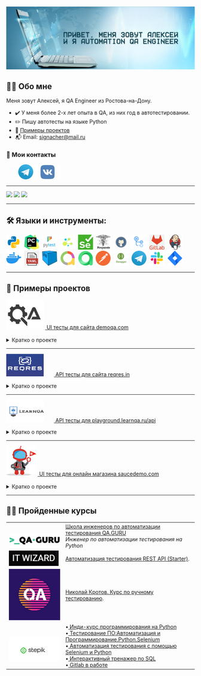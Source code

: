 ![GitHub Header Banner](https://github.com/signacher/signacher/blob/main/images/fon1.jpg)
 

## :man_technologist: Обо мне
Меня зовут Алексей, я QA Engineer из Ростова-на-Дону.
- :heavy_check_mark: У меня более 2-х лет опыта в QA, из них год в автотестировании.
- :pencil2: Пишу автотесты на языке Python
- :open_file_folder: [Примеры проектов](#open_file_folder-Примеры-проектов)
- :mailbox_with_mail: Email: signacher@mail.ru

### :email: Мои контакты
  <p>
  &#8287;&#8287;&#8287;&#8287;&#8287;&#8287;&#8287;
  <a href="https://t.me/Aleksey_Telnov"><img width="40px" alt="Telegram" title="Telegram" src="images/tg.png"></a>
  <a href="https://vk.com/id239714163"><img width="70px" alt="VK" title="Vk" src="images/vk.png"/></a>
  &#8287;
</p>

---
![](http://github-profile-summary-cards.vercel.app/api/cards/stats?username=signacher&theme=transparent)
![](http://github-profile-summary-cards.vercel.app/api/cards/repos-per-language?username=signacher&theme=transparent) 
![](https://github-profile-summary-cards.vercel.app/api/cards/profile-details?username=signacher&theme=transparent)

---

## 🛠️ Языки и инструменты:
<div>
  <img src="https://github.com/signacher/signacher/blob/main/images/python.png" title="Python" alt="Python" width="40" height="40"/>&nbsp;
  <img src="https://github.com/signacher/signacher/blob/main/images/pycharm.png" title="Pycharm" alt="Pycharm" width="40" height="40"/>&nbsp;
  <img src="https://github.com/signacher/signacher/blob/main/images/pytest.png" title="Pytest" alt="Pytest" width="40" height="40"/>&nbsp;
  <img src="https://github.com/signacher/signacher/blob/main/images/selene.png" title="Selene" alt="Selene" width="40" height="40"/>&nbsp;
  <img src="https://github.com/signacher/signacher/blob/main/images/selenium.png" title="Selenium" alt="Selenium" width="40" height="40"/>&nbsp;
  <img src="https://github.com/signacher/signacher/blob/main/images/requests.png" title="Requests" alt="Requests" width="40" height="40"/>&nbsp;
  <img src="https://github.com/signacher/signacher/blob/main/images/github.png" title="GitHub" alt="GitHub" width="40" height="40"/>&nbsp;
  <img src="https://github.com/signacher/signacher/blob/main/images/actions1.png" title="Github Actions" alt="Github Actions" width="40" height="40"/>&nbsp;
  <img src="https://github.com/signacher/signacher/blob/main/images/Gitlab.png" title="GitLab" alt="GitLab" width="40" height="40"/>&nbsp;
  <img src="https://github.com/signacher/signacher/blob/main/images/jenkins.png" title="Jenkins" alt="Jenkins" width="40" height="40"/>&nbsp;
 <img src="https://github.com/signacher/signacher/blob/main/images/docker.png" title="Docker" alt="Docker" width="40" height="40"/>&nbsp;
  <img src="https://github.com/signacher/signacher/blob/main/images/yaml.png" title="yaml" alt="yaml" width="40" height="40"/>&nbsp;
  <img src="https://github.com/signacher/signacher/blob/main/images/selenoid.png" title="Selenoid" alt="Selenoid" width="40" height="40"/>&nbsp;
  <img src="https://github.com/signacher/signacher/blob/main/images/allure.png" title="Allure" alt="Allure" width="40" height="40"/>&nbsp;
  <img src="https://github.com/signacher/signacher/blob/main/images/allure_testops.png" title="Allure TestOps" alt="Allure TestOps" width="40" height="40"/>&nbsp;
  <img src="https://github.com/signacher/signacher/blob/main/images/postman.png" title="Postman" alt="Postman" width="40" height="40"/>&nbsp;
  <img src="https://github.com/signacher/signacher/blob/main/images/swagger.png" title="Swagger" alt="Swagger" width="40" height="40"/>&nbsp;
  <img src="https://github.com/signacher/signacher/blob/main/images/tg.png" title="Telegram" alt="Telegram" width="40" height="40"/>&nbsp;
  <img src="https://github.com/signacher/signacher/blob/main/images/slack.png" title="Slack" alt="Slack" width="40" height="40"/>&nbsp;
  <img src="https://github.com/signacher/signacher/blob/main/images/jira.png" title="Jira" alt="Jira" width="40" height="40"/>&nbsp;
</div>

---

## :open_file_folder: Примеры проектов
<div><img src="https://github.com/signacher/signacher/blob/main/images/demoqa1.png" title="demoqa" alt="demoqa" width="100" height="80"/>&nbsp;<a target="_blank" href="https://github.com/signacher/demoqa_ui"> UI тесты для сайта demoqa.com</a></div>
&#8287;&#8287;&#8287;&#8287;&#8287;
<details><summary> Кратко о проекте</summary>
 <br></br>
 <div align="left">
  <img src="https://github.com/signacher/signacher/blob/main/images/python.png" title="Python" alt="Python" width="40" height="40"/>&nbsp;
  <img src="https://github.com/signacher/signacher/blob/main/images/pycharm.png" title="Pycharm" alt="Pycharm" width="40" height="40"/>&nbsp;
  <img src="https://github.com/signacher/signacher/blob/main/images/pytest.png" title="Pytest" alt="Pytest" width="40" height="40"/>&nbsp;
  <img src="https://github.com/signacher/signacher/blob/main/images/jenkins.png" title="Jenkins" alt="Jenkins" width="40" height="40"/>&nbsp;
  <img src="https://github.com/signacher/signacher/blob/main/images/github.png" title="GitHub" alt="GitHub" width="40" height="40"/>&nbsp;
  <img src="https://github.com/signacher/signacher/blob/main/images/docker.png" title="Docker" alt="Docker" width="40" height="40"/>&nbsp;
  <img src="https://github.com/signacher/signacher/blob/main/images/selenoid.png" title="Selenoid" alt="Selenoid" width="40" height="40"/>&nbsp;
  <img src="https://github.com/signacher/signacher/blob/main/images/allure.png" title="Allure" alt="Allure" width="40" height="40"/>&nbsp;
  <img src="https://github.com/signacher/signacher/blob/main/images/allure_testops.png" title="Allure TestOps" alt="Allure TestOps" width="40" height="40"/>&nbsp;
  <img src="https://github.com/signacher/signacher/blob/main/images/jira.png" title="Jira" alt="Jira" width="40" height="40"/>&nbsp;
  <img src="https://github.com/signacher/signacher/blob/main/images/tg.png" title="Telegram" alt="Telegram" width="40" height="40"/>&nbsp;
</div>

  <ul>
  <li>Демо проект по автоматизации тестирования UI  <a target="_blank" href="https://demoqa.com/"> demoqa.com<a></li>
  <li> Проект создан в рамках обучения на курсе <a target="_blank" href="https://qa.guru/python"> QA GURU Автоматизация тестирования на Python</a>
  <li> Тесты написаны на языке <code>Python</code> с помощью библиотеки <code>Selene</code></li>
  <li> Запуск тестов осуществляется в <code>Jenkins</code> с вариантами выбора браузера и его версии</li>
  <li> Браузеры запускаются в <code>Docker</code> контейнере с помощью <code>Selenoid</code></li>
  <li> По результатам тестов формируется  <a target="_blank" href="https://jenkins.autotests.cloud/job/demo_qa_ui/allure/"> Allure отчет</a> с вложениями (скриншоты, логи, видео прохождения теста) </li>
  <li> Отправляется уведомление о результатах прохождения тестов в <code>Telegram</code> </li>
  <li> Реализована интеграция с <code>AllureTestOps</code> и <code>Jira</code> </li>
  </ul>
</details> 
   
 ---
   
<img src="https://github.com/signacher/signacher/blob/main/images/reqres.png" title="reqres" alt="reqres" width="100" height="60"/>&nbsp;
&#8287;&#8287;&#8287;&#8287;&#8287;<a target="_blank" href="https://github.com/signach"> API тесты для сайта reqres.in </a>
<details><summary> Кратко о проекте</summary>
  <ul>
  <li>Демо проект по автоматизации тестирования API  <a target="_blank" href="https://reqres.in/"> https://reqres.in/<a></li>
  <li> Проект создан в рамках обучения на курсе QA Engineer(Python) и объединен в один репозиторий с UI тестами.
  <li> Тесты написаны на языке <code>Python</code> с помощью библиотеки <code>Requests</code></li>
  <li> Тесты </code></li>
  <li> <code>Allure отчет</code> </li>
  </ul>
</details> 
   
---

<img src="https://github.com/signacher/signacher/blob/main/images/learnqa.png" title="reqres" alt="reqres" width="100" height="60"/>&nbsp;
&#8287;&#8287;&#8287;&#8287;&#8287;<a target="_blank" href="https://github.com/signacher/Python_API_LearnQA"> API тесты для playground.learnqa.ru/api </a>
<details><summary> Кратко о проекте</summary>
  <br></br>
 <div align="left">
  <img src="https://github.com/signacher/signacher/blob/main/images/python.png" title="Python" alt="Python" width="40" height="40"/>&nbsp;
  <img src="https://github.com/signacher/signacher/blob/main/images/pycharm.png" title="Pycharm" alt="Pycharm" width="40" height="40"/>&nbsp;
  <img src="https://github.com/signacher/signacher/blob/main/images/pytest.png" title="Pytest" alt="Pytest" width="40" height="40"/>&nbsp;
  <img src="https://github.com/signacher/signacher/blob/main/images/requests.png" title="Requests" alt="Requests" width="40" height="40"/>&nbsp;
  <img src="https://github.com/signacher/signacher/blob/main/images/github.png" title="GitHub" alt="GitHub" width="40" height="40"/>&nbsp;
  <img src="https://github.com/signacher/signacher/blob/main/images/docker.png" title="Docker" alt="Docker" width="40" height="40"/>&nbsp;
  <img src="https://github.com/signacher/signacher/blob/main/images/yaml.png" title="yaml" alt="yaml" width="40" height="40"/>&nbsp;
  <img src="https://github.com/signacher/signacher/blob/main/images/allure.png" title="Allure" alt="Allure" width="40" height="40"/>&nbsp;
</div>

  <ul>
  <li>Демо проект по автоматизации тестирования API  <a target="_blank" href="https://playground.learnqa.ru/api/map"> playground.learnqa.ru/api<a></li>
  <li> Проект создан в рамках обучения на курсе <a target="_blank" href="https://www.learnqa.ru/python_api"> Автоматизация тестирования REST API на Python.</a></li>
  <li> Тесты написаны на языке <code>Python</code> с помощью библиотеки <code>Requests</code></li>
  <li> Запускать тесты можно в двух окружениях dev и prod</li>
  <li> Тесты запускаются в Docker контейнере </li>
  <li> Лог прохождения тестов пишется в файл в папку <code>logs</code></li>
  <li> После запуска тестов можно сформировать отчет <code>Allure Report</code> </li>
  </ul>
</details> 
   
---
   
<div><img src="https://github.com/signacher/signacher/blob/main/images/saucedemo.png" title="shop" alt="Saucedemo" width="80" height="80"/>&nbsp;<a target="_blank" href="https://github.com/signacher/Saucedemo_UI"> UI тесты для онлайн магазина saucedemo.com</a></div>
&#8287;&#8287;&#8287;&#8287;&#8287;
<details><summary> Кратко о проекте</summary>
  <br></br>
 <div align="left">
  <img src="https://github.com/signacher/signacher/blob/main/images/python.png" title="Python" alt="Python" width="40" height="40"/>&nbsp;
  <img src="https://github.com/signacher/signacher/blob/main/images/pycharm.png" title="Pycharm" alt="Pycharm" width="40" height="40"/>&nbsp;
  <img src="https://github.com/signacher/signacher/blob/main/images/pytest.png" title="Pytest" alt="Pytest" width="40" height="40"/>&nbsp;
  <img src="https://github.com/signacher/signacher/blob/main/images/selenium.png" title="Selenium" alt="Selenium" width="40" height="40"/>&nbsp;
  <img src="https://github.com/signacher/signacher/blob/main/images/github.png" title="GitHub" alt="GitHub" width="40" height="40"/>&nbsp;
  <img src="https://github.com/signacher/signacher/blob/main/images/actions1.png" title="Github Actions" alt="Github Actions" width="40" height="40"/>&nbsp;
  <img src="https://github.com/signacher/signacher/blob/main/images/yaml.png" title="yaml" alt="yaml" width="40" height="40"/>&nbsp;
  <img src="https://github.com/signacher/signacher/blob/main/images/allure.png" title="Allure" alt="Allure" width="40" height="40"/>&nbsp;
</div>
  <ul>
  <li>Демо проект по автоматизации тестирования онлайн магазина <a target="_blank" href="https://www.saucedemo.com/"> https://www.saucedemo.com/<a></li>
  <li> Тесты написаны на языке <code>Python</code> с помощью библиотеки <code>Selenium</code></li>
  <li> Тесты запускаются в Headless режиме с помошью <code>Github Actions</code></li>
  <li> Пишется лог в файл расположенный в папке logs</li>
  <li> <code>Allure отчет</code> о результатах прохождения тестов с историей запусков публикуется в <code>Github Pages</code> <a target="_blank" href="https://signacher.github.io/saucedemo_ui"> Отчет</a></li>
  </ul>
</details>  

---

## :man_student: Пройденные курсы
   <table width="100%" border='0'>
     <tr><td width="30%" valign="bottom"><img src="images/qa_guru.png"></td><td valign="middle"> <a target="_blank" href="https://qa.guru"> Школа инженеров по автоматизации тестирования QA.GURU</a><br><i> Инженер по автоматизации тестирования на Python</i> </td></tr>
     <tr><td width="30%" valign="bottom"><img src="images/wizard.png"></td><td valign="middle"> <a target="_blank" href="https://it-wizard.pro/index">Автоматизация тестирования REST API (Starter)</a>.</td></tr>
     <tr><td width="5%" valign="bottom"><img src="images/krotov1.jpg"></td><td valign="middle"> <a target="_blank" href="https://vk.com/qakrotov">Николай Кротов. Курс по ручному тестированию</a>.</td></tr>
     <tr><td width="30%" valign="bottom"><p align="center"><img  src="images/stepik.png"></p></td><td valign="middle"> 
      &bull;<a target="_blank" href="https://stepik.org/course/63085/promo"> Инди-курс программирования на Python</a><br>
      &bull;<a target="_blank" href="https://stepik.org/course/120491/promo"> Тестирование ПО:Автоматизация и Программирование.Python.Selenium</a><br>
      &bull;<a target="_blank" href="https://stepik.org/course/575/promo"> Автоматизация тестирования с помощью Selenium и Python</a><br>
      &bull;<a target="_blank" href="https://stepik.org/course/63054/promo"> Интерактивный тренажер по SQL</a><br>
      &bull;<a target="_blank" href="https://stepik.org/course/118206/promo"> Gitlab в работе</a><br>
     </td></tr>
   </table>
 

